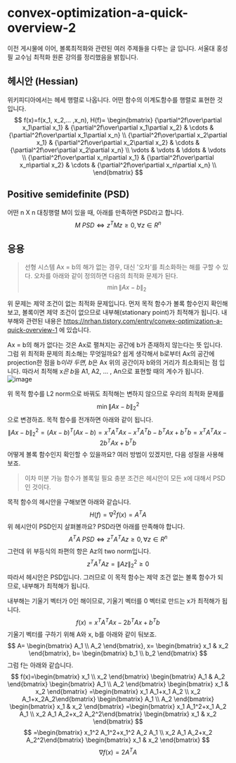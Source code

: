 # convex-optimization-a-quick-overview-2
이전 게시물에 이어, 볼록최적화와 관련된 여러 주제들을 다루는 글 입니다. 서울대 홍성필 교수님 최적화 원론 강의를 정리했음을 밝힙니다.
## 헤시안 (Hessian)
위키피디아에서는 헤세 행렬로 나옵니다. 어떤 함수의 이계도함수를 행렬로 표현한 것 입니다.
$$
f(x)=f(x_1, x_2,... ,x_n),
H(f)= \begin{bmatrix}
{\partial^2f\over\partial x_1\partial x_1} & {\partial^2f\over\partial x_1\partial x_2} & \cdots & {\partial^2f\over\partial x_1\partial x_n} \\
{\partial^2f\over\partial x_2\partial x_1} & {\partial^2f\over\partial x_2\partial x_2} & \cdots & {\partial^2f\over\partial x_2\partial x_n} \\
\vdots & \vdots & \ddots & \vdots \\
{\partial^2f\over\partial x_n\partial x_1} & {\partial^2f\over\partial x_n\partial x_2} & \cdots & {\partial^2f\over\partial x_n\partial x_n} \\
\end{bmatrix}
$$
## Positive semidefinite (PSD)
어떤 n X n 대칭행렬 M이 있을 때, 아래를 만족하면 PSD라고 합니다.
$$
M\ PSD\Longleftrightarrow z^TMz \ge 0, \forall z \in R^n
$$
## 응용
> 선형 시스템 Ax = b의 해가 없는 경우, 대신 '오차'를 최소화하는 해를 구할 수 있다. 오차를 아래와 같이 정의하면 다음의 최적화 문제가 된다.
$$
\min \lVert Ax-b \rVert_2
$$

위 문제는 제약 조건이 없는 최적화 문제입니다. 먼저 목적 함수가 볼록 함수인지 확인해보고, 볼록이면 제약 조건이 없으므로 내부해(stationary point)가 최적해가  됩니다. 내부해와 관련된 내용은 https://nrhan.tistory.com/entry/convex-optimization-a-quick-overview-1 에 있습니다.

Ax = b의 해가 없다는 것은 Ax로 펼쳐지는 공간에 b가 존재하지 않는다는 뜻 입니다. 그럼 위 최적화 문제의 최소해는 무엇일까요? 쉽게 생각해서 b로부터 Ax의 공간에 projection한 점을 b*이라 두면, b*은 Ax 위의 공간이자 b와의 거리가 최소화되는 점 입니다. 따라서 최적해 x*은 b*을 A1, A2, ... , An으로 표현할 때의 계수가 됩니다.
![image](https://user-images.githubusercontent.com/11609881/111558792-ce5cc400-87d2-11eb-9a1c-43ed9448887a.png)

위 목적 함수를 L2 norm으로 바꿔도 최적해는 변하지 않으므로 우리의 최적화 문제를
$$
\min \lVert Ax-b \rVert_2^2
$$
으로 변경하죠. 목적 함수를 전개하면 아래와 같이 됩니다.
$$
\lVert Ax-b \rVert_2^2 = (Ax-b)^T(Ax-b)=x^TA^TAx-x^TA^Tb-b^TAx+b^Tb=x^TA^TAx-2b^TAx+b^Tb
$$
어떻게 볼록 함수인지 확인할 수 있을까요? 여러 방법이 있겠지만, 다음 성질을 사용해보죠.
> 이차 미분 가능 함수가 볼록일 필요 충분 조건은 헤시안이 모든 x에 대해서 PSD인 것이다.

목적 함수의 헤시안을 구해보면 아래와 같습니다.
$$
H(f)=\nabla^2f(x)=A^T
A$$
위 헤시안이 PSD인지 살펴볼까요? PSD라면 아래를 만족해야 합니다.
$$
A^TA \ PSD \Longleftrightarrow z^TA^TAz \ge 0, \forall z \in R^n
$$
그런데 위 부등식의 좌편의 항은 Az의 two norm입니다.
$$
z^TA^TAz=\lVert Az \rVert_2^2 \ge 0
$$
따라서 헤시안은 PSD입니다. 그러므로 이 목적 함수는 제약 조건 없는 볼록 함수가 되므로, 내부해가 최적해가 됩니다.

내부해는 기울기 벡터가 0인 해이므로,  기울기 벡터를 0 벡터로 만드는 x가 최적해가 됩니다.
$$
f(x)=x^TA^TAx-2b^TAx+b^Tb
$$
기울기 벡터를 구하기 위해 A와 x, b를 아래와 같이 둬보죠.
$$
A= \begin{bmatrix}
A_1 \\
A_2 
\end{bmatrix},
x= \begin{bmatrix}
x_1 &
x_2
\end{bmatrix},
b= \begin{bmatrix}
b_1 \\
b_2
\end{bmatrix}
$$
그럼 f는 아래와 같습니다.
$$
f(x)=\begin{bmatrix} x_1 \\ x_2 \end{bmatrix} \begin{bmatrix} A_1 & A_2 \end{bmatrix}
\begin{bmatrix} A_1 \\ A_2 \end{bmatrix} \begin{bmatrix} x_1 & x_2 \end{bmatrix}
=\begin{bmatrix} x_1 A_1+x_1 A_2 \\ x_2 A_1+x_2A_2\end{bmatrix}
\begin{bmatrix} A_1 \\ A_2 \end{bmatrix} \begin{bmatrix} x_1 & x_2 \end{bmatrix}
=\begin{bmatrix} x_1 A_1^2+x_1 A_2 A_1 \\ x_2 A_1 A_2+x_2 A_2^2\end{bmatrix}
\begin{bmatrix} x_1 & x_2 \end{bmatrix}
$$
$$
=\begin{bmatrix} x_1^2 A_1^2+x_1^2 A_2 A_1 \\ x_2 A_1 A_2+x_2 A_2^2\end{bmatrix}
\begin{bmatrix} x_1 & x_2 \end{bmatrix}
$$
$$
\nabla f(x)=2A^TA
$$
<!--stackedit_data:
eyJoaXN0b3J5IjpbLTYyNjcwMzY3NSwtNjk1MTExODIxLC0xOD
c4NjcwODIyLDcxMzk4NTQxMywxMDc0NTMzNDI4LDIwMjk4Mzky
MjgsLTE4Mjk2MDQ2OTIsMjU3MTc4ODIwLC0xNzY3MDM4Mjg0LC
00OTU1NDA2MzcsNzQ1MDM1NDk1LC0xODM4MjEwMzExXX0=
-->